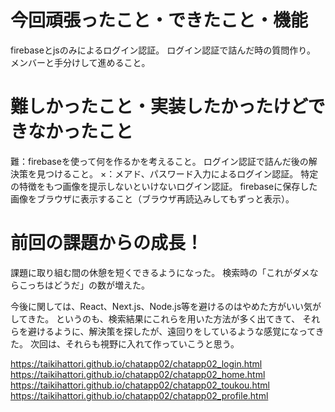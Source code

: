 # 今回頑張ったこと・できたこと・機能
firebaseとjsのみによるログイン認証。
ログイン認証で詰んだ時の質問作り。
メンバーと手分けして進めること。
# 難しかったこと・実装したかったけどできなかったこと
難：firebaseを使って何を作るかを考えること。
    ログイン認証で詰んだ後の解決策を見つけること。
×：メアド、パスワード入力によるログイン認証。
    特定の特徴をもつ画像を提示しないといけないログイン認証。
    firebaseに保存した画像をブラウザに表示すること（ブラウザ再読込みしてもずっと表示）。
# 前回の課題からの成長！
課題に取り組む間の休憩を短くできるようになった。
検索時の「これがダメならこっちはどうだ」の数が増えた。

今後に関しては、React、Next.js、Node.js等を避けるのはやめた方がいい気がしてきた。
というのも、検索結果にこれらを用いた方法が多く出てきて、
それらを避けるように、解決策を探したが、遠回りをしているような感覚になってきた。
次回は、それらも視野に入れて作っていこうと思う。

https://taikihattori.github.io/chatapp02/chatapp02_login.html
https://taikihattori.github.io/chatapp02/chatapp02_home.html
https://taikihattori.github.io/chatapp02/chatapp02_toukou.html
https://taikihattori.github.io/chatapp02/chatapp02_profile.html
